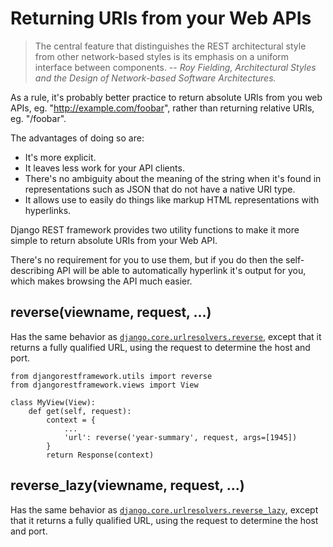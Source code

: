 Returning URIs from your Web APIs
=================================

> The central feature that distinguishes the REST architectural style from other network-based styles is its emphasis on a uniform interface between components.
> -- <cite>Roy Fielding, Architectural Styles and the Design of Network-based Software Architectures.</cite>

As a rule, it's probably better practice to return absolute URIs from you web APIs, eg. "http://example.com/foobar", rather than returning relative URIs, eg. "/foobar".

The advantages of doing so are:

* It's more explicit.
* It leaves less work for your API clients.
* There's no ambiguity about the meaning of the string when it's found in representations such as JSON that do not have a native URI type.
* It allows use to easily do things like markup HTML representations with hyperlinks.

Django REST framework provides two utility functions to make it more simple to return absolute URIs from your Web API.

There's no requirement for you to use them, but if you do then the self-describing API will be able to automatically hyperlink it's output for you, which makes browsing the API much easier.

reverse(viewname, request, ...)
-------------------------------

Has the same behavior as [`django.core.urlresolvers.reverse`](1), except that it returns a fully qualified URL, using the request to determine the host and port.

    from djangorestframework.utils import reverse
    from djangorestframework.views import View
   
	class MyView(View):
	    def get(self, request):
			context = {
 				...
    		    'url': reverse('year-summary', request, args=[1945])
            }
    		return Response(context)

reverse_lazy(viewname, request, ...)
------------------------------------

Has the same behavior as [`django.core.urlresolvers.reverse_lazy`](2), except that it returns a fully qualified URL, using the request to determine the host and port.

[1]: https://docs.djangoproject.com/en/dev/topics/http/urls/#reverse
[1]: https://docs.djangoproject.com/en/dev/topics/http/urls/#reverse-lazy